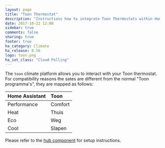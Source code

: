 ```yaml
---
layout: page
title: "Toon Thermostat"
description: "Instructions how to integrate Toon Thermostats within Home Assistant."
date: 2017-10-22 12:00
sidebar: true
comments: false
sharing: true
footer: true
ha_category: Climate
ha_release: 0.56
logo: toon.png
ha_iot_class: "Cloud Polling"
---
```


The `toon` climate platform allows you to interact with your Toon thermostat. For compatibility reasons the sates are different from the normal "Toon programma's", they are mapped as follows:


| Home Assistant | Toon    |
|:---------------|:--------|
| Performance    | Comfort |
| Heat           | Thuis   |
| Eco            | Weg     |
| Cool           | Slapen  |


Please refer to the [hub component](/components/toon/) for setup instructions.

